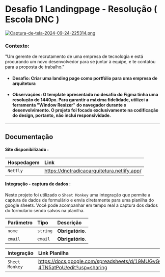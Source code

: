 
# Desafio 1 Landingpage - Resolução ( Escola DNC )

[![Captura-de-tela-2024-09-24-225314.png](https://i.postimg.cc/nrhyCn5p/Captura-de-tela-2024-09-24-225314.png)](https://postimg.cc/tZ8ScGpM)
### Contexto:
"Um gerente de recrutamento de uma empresa de tecnologia e está procurando um
novo desenvolvedor para se juntar à equipe, e te contatou para a proposta de trabalho."

- #### Desafio:  Criar uma landing page como portfólio para uma empresa de arquitetura

- #### Observações: O template apresentado no desafio do Figma tinha uma resolução de 1440px. Para garantir a máxima fidelidade, utilizei a ferramenta "Window Resizer" do navegador durante o desenvolvimento. O projeto foi focado exclusivamente na codificação do design, portanto, não inclui responsividade.

---

## Documentação

#### Site disponibilizado :


| Hospedagem  | Link                           |
| :---------- | :---------------------------------- |
| `Netfly`   |   https://dnctradicaoarquitetura.netlify.app/|

#### Integração - captura de dados : 
Neste projeto foi utilizado o `Sheet Monkey` uma integração que permite a captura de dados de formulário e envia diretamente para uma planilha do google sheets.
Você pode acompanhar em tempo real a captura dos dados do formulario sendo salvos na planilha.


| Parâmetro   | Tipo       | Descrição                                   |
| :---------- | :--------- | :------------------------------------------ |
| `nome`      | `string` | **Obrigatório**. |
| `email`      | `email` | **Obrigatório**. |


| Integração  | Link Planilha                                  |
| :---------- | :------------------------------------------ |
| `Sheet Monkey`      |  https://docs.google.com/spreadsheets/d/19MUGvGOnnXp13by3WkcUO4J6v7Ojr9jHX-4TN5atPoU/edit?usp=sharing|


#### 


